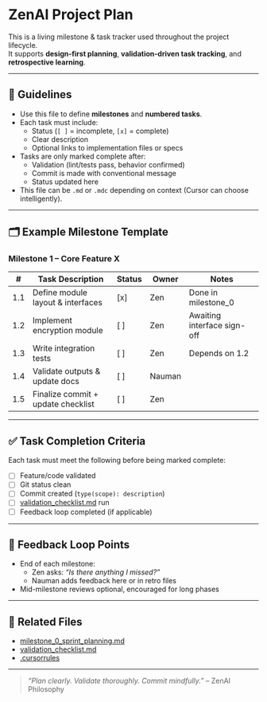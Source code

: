 # ZenAI Project Plan

This is a living milestone & task tracker used throughout the project lifecycle.  
It supports **design-first planning**, **validation-driven task tracking**, and **retrospective learning**.

---

## 🧠 Guidelines

- Use this file to define **milestones** and **numbered tasks**.
- Each task must include:
  - Status (`[ ]` = incomplete, `[x]` = complete)
  - Clear description
  - Optional links to implementation files or specs
- Tasks are only marked complete after:
  - Validation (lint/tests pass, behavior confirmed)
  - Commit is made with conventional message
  - Status updated here
- This file can be `.md` or `.mdc` depending on context (Cursor can choose intelligently).

---

## 🗂️ Example Milestone Template

### Milestone 1 – Core Feature X

| #    | Task Description                          | Status | Owner    | Notes                        |
|------|-------------------------------------------|--------|----------|------------------------------|
| 1.1  | Define module layout & interfaces         | [x]    | Zen      | Done in milestone_0          |
| 1.2  | Implement encryption module               | [ ]    | Zen      | Awaiting interface sign-off |
| 1.3  | Write integration tests                   | [ ]    | Zen      | Depends on 1.2               |
| 1.4  | Validate outputs & update docs            | [ ]    | Nauman   |                              |
| 1.5  | Finalize commit + update checklist        | [ ]    | Zen      |                              |

---

## ✅ Task Completion Criteria

Each task must meet the following before being marked complete:

- [ ] Feature/code validated
- [ ] Git status clean
- [ ] Commit created (`type(scope): description`)
- [ ] [validation_checklist.md](zenai/validation_checklist.md) run
- [ ] Feedback loop completed (if applicable)

---

## 🔄 Feedback Loop Points

- End of each milestone:
  - Zen asks: _“Is there anything I missed?”_
  - Nauman adds feedback here or in retro files
- Mid-milestone reviews optional, encouraged for long phases

---

## 🔗 Related Files

- [milestone_0_sprint_planning.md](zenai/milestone_0_sprint_planning.md)
- [validation_checklist.md](zenai/validation_checklist.md)
- [.cursorrules](zenai/.cursorrules)

---

> _“Plan clearly. Validate thoroughly. Commit mindfully.”_ – ZenAI Philosophy
